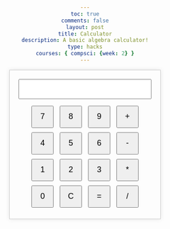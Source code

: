 ```yaml
---
toc: true
comments: false
layout: post
title: Calculator
description: A basic algebra calculator!
type: hacks
courses: { compsci: {week: 2} }
---
```



<html lang="en">
<head>
<meta charset="UTF-8">
<meta name="viewport" content="width=device-width, initial-scale=1.0">
<title>Calculator</title>
<style>
    body {
        font-family: Arial, sans-serif;
        text-align: center;
    }
    #calculator {
        width: 300px;
        margin: 0 auto;
        padding: 20px;
        border: 1px solid #ccc;
        box-shadow: 0 0 10px rgba(0, 0, 0, 0.1);
    }
    input[type="text"] {
        width: 100%;
        margin-bottom: 10px;
        padding: 10px;
        font-size: 18px;
    }
    button {
        width: 50px;
        height: 50px;
        font-size: 18px;
        margin: 5px;
    }
</style>
</head>
<body>
<div id="calculator">
    <input type="text" id="display" readonly>
    <button onclick="appendNumber('7')">7</button>
    <button onclick="appendNumber('8')">8</button>
    <button onclick="appendNumber('9')">9</button>
    <button onclick="appendOperator('+')">+</button>
    <br>
    <button onclick="appendNumber('4')">4</button>
    <button onclick="appendNumber('5')">5</button>
    <button onclick="appendNumber('6')">6</button>
    <button onclick="appendOperator('-')">-</button>
    <br>
    <button onclick="appendNumber('1')">1</button>
    <button onclick="appendNumber('2')">2</button>
    <button onclick="appendNumber('3')">3</button>
    <button onclick="appendOperator('*')">*</button>
    <br>
    <button onclick="appendNumber('0')">0</button>
    <button onclick="clearDisplay()">C</button>
    <button onclick="calculate()">=</button>
    <button onclick="appendOperator('/')">/</button>
</div>

<script>
    let displayValue = '';

    function appendNumber(number) {
        displayValue += number;
        updateDisplay();
    }

    function appendOperator(operator) {
        displayValue += operator;
        updateDisplay();
    }

    function clearDisplay() {
        displayValue = '';
        updateDisplay();
    }

    function calculate() {
        try {
            displayValue = eval(displayValue);
            updateDisplay();
        } catch (error) {
            displayValue = 'Error';
            updateDisplay();
        }
    }

    function updateDisplay() {
        document.getElementById('display').value = displayValue;
    }
</script>
</body>
</html>



